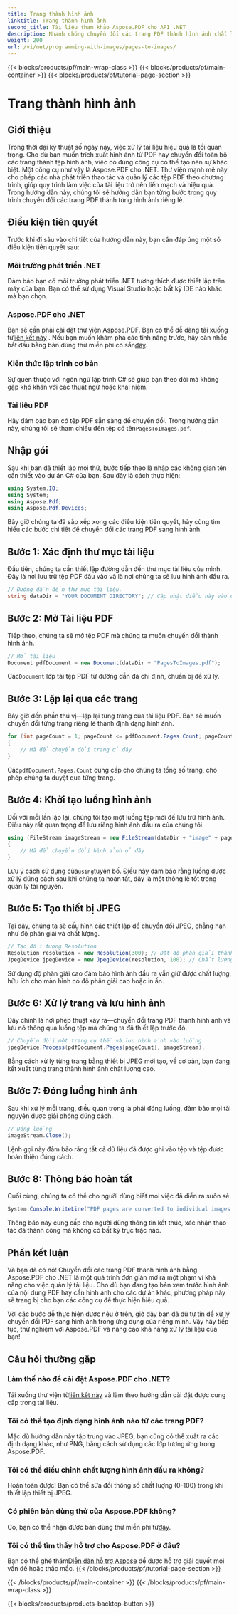 ```yaml
---
title: Trang thành hình ảnh
linktitle: Trang thành hình ảnh
second_title: Tài liệu tham khảo Aspose.PDF cho API .NET
description: Nhanh chóng chuyển đổi các trang PDF thành hình ảnh chất lượng cao bằng Aspose.PDF cho .NET với hướng dẫn từng bước toàn diện này.
weight: 200
url: /vi/net/programming-with-images/pages-to-images/
---
```


{{< blocks/products/pf/main-wrap-class >}}
{{< blocks/products/pf/main-container >}}
{{< blocks/products/pf/tutorial-page-section >}}

# Trang thành hình ảnh

## Giới thiệu

Trong thời đại kỹ thuật số ngày nay, việc xử lý tài liệu hiệu quả là tối quan trọng. Cho dù bạn muốn trích xuất hình ảnh từ PDF hay chuyển đổi toàn bộ các trang thành tệp hình ảnh, việc có đúng công cụ có thể tạo nên sự khác biệt. Một công cụ như vậy là Aspose.PDF cho .NET. Thư viện mạnh mẽ này cho phép các nhà phát triển thao tác và quản lý các tệp PDF theo chương trình, giúp quy trình làm việc của tài liệu trở nên liền mạch và hiệu quả. Trong hướng dẫn này, chúng tôi sẽ hướng dẫn bạn từng bước trong quy trình chuyển đổi các trang PDF thành từng hình ảnh riêng lẻ.

## Điều kiện tiên quyết

Trước khi đi sâu vào chi tiết của hướng dẫn này, bạn cần đáp ứng một số điều kiện tiên quyết sau:

### Môi trường phát triển .NET

Đảm bảo bạn có môi trường phát triển .NET tương thích được thiết lập trên máy của bạn. Bạn có thể sử dụng Visual Studio hoặc bất kỳ IDE nào khác mà bạn chọn.

### Aspose.PDF cho .NET

 Bạn sẽ cần phải cài đặt thư viện Aspose.PDF. Bạn có thể dễ dàng tải xuống từ[liên kết này](https://releases.aspose.com/pdf/net/) . Nếu bạn muốn khám phá các tính năng trước, hãy cân nhắc bắt đầu bằng bản dùng thử miễn phí có sẵn[đây](https://releases.aspose.com/).

### Kiến thức lập trình cơ bản

Sự quen thuộc với ngôn ngữ lập trình C# sẽ giúp bạn theo dõi mà không gặp khó khăn với các thuật ngữ hoặc khái niệm.

### Tài liệu PDF

 Hãy đảm bảo bạn có tệp PDF sẵn sàng để chuyển đổi. Trong hướng dẫn này, chúng tôi sẽ tham chiếu đến tệp có tên`PagesToImages.pdf`.

## Nhập gói

Sau khi bạn đã thiết lập mọi thứ, bước tiếp theo là nhập các không gian tên cần thiết vào dự án C# của bạn. Sau đây là cách thực hiện:

```csharp
using System.IO;
using System;
using Aspose.Pdf;
using Aspose.Pdf.Devices;
```

Bây giờ chúng ta đã sắp xếp xong các điều kiện tiên quyết, hãy cùng tìm hiểu các bước chi tiết để chuyển đổi các trang PDF sang hình ảnh.

## Bước 1: Xác định thư mục tài liệu

Đầu tiên, chúng ta cần thiết lập đường dẫn đến thư mục tài liệu của mình. Đây là nơi lưu trữ tệp PDF đầu vào và là nơi chúng ta sẽ lưu hình ảnh đầu ra.

```csharp
// Đường dẫn đến thư mục tài liệu.
string dataDir = "YOUR DOCUMENT DIRECTORY"; // Cập nhật điều này vào đường dẫn tài liệu của bạn
```

## Bước 2: Mở Tài liệu PDF

Tiếp theo, chúng ta sẽ mở tệp PDF mà chúng ta muốn chuyển đổi thành hình ảnh.

```csharp
// Mở tài liệu
Document pdfDocument = new Document(dataDir + "PagesToImages.pdf");
```

 Các`Document` lớp tải tệp PDF từ đường dẫn đã chỉ định, chuẩn bị để xử lý.

## Bước 3: Lặp lại qua các trang

Bây giờ đến phần thú vị—lặp lại từng trang của tài liệu PDF. Bạn sẽ muốn chuyển đổi từng trang riêng lẻ thành định dạng hình ảnh.

```csharp
for (int pageCount = 1; pageCount <= pdfDocument.Pages.Count; pageCount++)
{
    // Mã để chuyển đổi trang ở đây
}
```

 Các`pdfDocument.Pages.Count` cung cấp cho chúng ta tổng số trang, cho phép chúng ta duyệt qua từng trang.

## Bước 4: Khởi tạo luồng hình ảnh

Đối với mỗi lần lặp lại, chúng tôi tạo một luồng tệp mới để lưu trữ hình ảnh. Điều này rất quan trọng để lưu riêng hình ảnh đầu ra của chúng tôi.

```csharp
using (FileStream imageStream = new FileStream(dataDir + "image" + pageCount + "_out" + ".jpg", FileMode.Create))
{
    // Mã để chuyển đổi hình ảnh ở đây
}
```

 Lưu ý cách sử dụng của`using`tuyên bố. Điều này đảm bảo rằng luồng được xử lý đúng cách sau khi chúng ta hoàn tất, đây là một thông lệ tốt trong quản lý tài nguyên.

## Bước 5: Tạo thiết bị JPEG

Tại đây, chúng ta sẽ cấu hình các thiết lập để chuyển đổi JPEG, chẳng hạn như độ phân giải và chất lượng.

```csharp
// Tạo đối tượng Resolution
Resolution resolution = new Resolution(300); // Đặt độ phân giải thành 300 DPI
JpegDevice jpegDevice = new JpegDevice(resolution, 100); // Chất lượng được thiết lập là 100
```

Sử dụng độ phân giải cao đảm bảo hình ảnh đầu ra vẫn giữ được chất lượng, hữu ích cho màn hình có độ phân giải cao hoặc in ấn.

## Bước 6: Xử lý trang và lưu hình ảnh

Đây chính là nơi phép thuật xảy ra—chuyển đổi trang PDF thành hình ảnh và lưu nó thông qua luồng tệp mà chúng ta đã thiết lập trước đó.

```csharp
// Chuyển đổi một trang cụ thể và lưu hình ảnh vào luồng
jpegDevice.Process(pdfDocument.Pages[pageCount], imageStream);
```

Bằng cách xử lý từng trang bằng thiết bị JPEG mới tạo, về cơ bản, bạn đang kết xuất từng trang thành hình ảnh chất lượng cao.

## Bước 7: Đóng luồng hình ảnh

Sau khi xử lý mỗi trang, điều quan trọng là phải đóng luồng, đảm bảo mọi tài nguyên được giải phóng đúng cách.

```csharp
// Đóng luồng
imageStream.Close();
```

Lệnh gọi này đảm bảo rằng tất cả dữ liệu đã được ghi vào tệp và tệp được hoàn thiện đúng cách.

## Bước 8: Thông báo hoàn tất

Cuối cùng, chúng ta có thể cho người dùng biết mọi việc đã diễn ra suôn sẻ.

```csharp
System.Console.WriteLine("PDF pages are converted to individual images successfully!");
```

Thông báo này cung cấp cho người dùng thông tin kết thúc, xác nhận thao tác đã thành công mà không có bất kỳ trục trặc nào.

## Phần kết luận

Và bạn đã có nó! Chuyển đổi các trang PDF thành hình ảnh bằng Aspose.PDF cho .NET là một quá trình đơn giản mở ra một phạm vi khả năng cho việc quản lý tài liệu. Cho dù bạn đang tạo bản xem trước hình ảnh của nội dung PDF hay cần hình ảnh cho các dự án khác, phương pháp này sẽ trang bị cho bạn các công cụ để thực hiện hiệu quả.

Với các bước dễ thực hiện được nêu ở trên, giờ đây bạn đã đủ tự tin để xử lý chuyển đổi PDF sang hình ảnh trong ứng dụng của riêng mình. Vậy hãy tiếp tục, thử nghiệm với Aspose.PDF và nâng cao khả năng xử lý tài liệu của bạn!

## Câu hỏi thường gặp

### Làm thế nào để cài đặt Aspose.PDF cho .NET?
 Tải xuống thư viện từ[liên kết này](https://releases.aspose.com/pdf/net/) và làm theo hướng dẫn cài đặt được cung cấp trong tài liệu.

### Tôi có thể tạo định dạng hình ảnh nào từ các trang PDF?
Mặc dù hướng dẫn này tập trung vào JPEG, bạn cũng có thể xuất ra các định dạng khác, như PNG, bằng cách sử dụng các lớp tương ứng trong Aspose.PDF.

### Tôi có thể điều chỉnh chất lượng hình ảnh đầu ra không?
Hoàn toàn được! Bạn có thể sửa đổi thông số chất lượng (0-100) trong khi thiết lập thiết bị JPEG.

### Có phiên bản dùng thử của Aspose.PDF không?
 Có, bạn có thể nhận được bản dùng thử miễn phí từ[đây](https://releases.aspose.com/).

### Tôi có thể tìm thấy hỗ trợ cho Aspose.PDF ở đâu?
 Bạn có thể ghé thăm[Diễn đàn hỗ trợ Aspose](https://forum.aspose.com/c/pdf/10) để được hỗ trợ giải quyết mọi vấn đề hoặc thắc mắc.
{{< /blocks/products/pf/tutorial-page-section >}}

{{< /blocks/products/pf/main-container >}}
{{< /blocks/products/pf/main-wrap-class >}}

{{< blocks/products/products-backtop-button >}}

